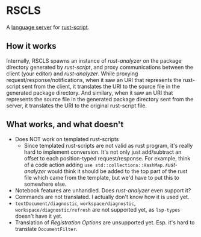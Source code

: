 # RSCLS
A [language server](https://microsoft.github.io/language-server-protocol/) for [rust-script](https://rust-script.org/).

## How it works
Internally, RSCLS spawns an instance of _rust-analyzer_ on the package directory generated by _rust-script_, and proxy communications between the client (your editor) and _rust-analyzer_.
While proxying request/response/notifications, when it saw an URI that represents the rust-script sent from the client, it translates the URI to the source file in the generated package directory. And similary, when it saw an URI that represents the source file in the generated package directory sent from the server, it translates the URI to the original rust-script file.

## What works, and what doesn't
- Does NOT work on templated rust-scripts
  - Since templated rust-scripts are not valid as rust program, it's really hard to implement conversion. It's not only just add/subtract an offset to each position-typed request/response. For example, think of a code action adding `use std::collections::HashMap`. _rust-analyzer_ would think it should be added to the top part of the rust file which came from the template, but we'd have to put this to somewhere else.
- Notebook features are unhandled. Does _rust-analyzer_ even support it?
- Commands are not translated. I actually don't know how it is used yet.
- `textDocument/diagnostic`, `workspace/diagnostic`, `workspace/diagnostic/refresh` are not supported yet, as `lsp-types` doesn't have it yet.
- Translation of _Registration Options_ are unsupported yet. Esp. it's hard to translate `DocumentFilter`.


